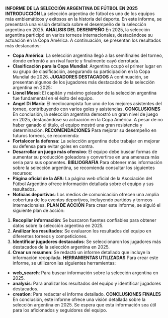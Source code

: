**INFORME DE LA SELECCIÓN ARGENTINA DE FÚTBOL EN 2025**
**INTRODUCCIÓN**
La selección argentina de fútbol es uno de los equipos más emblemáticos y exitosos en la historia del deporte. En este informe, se presentará una visión detallada sobre el desempeño de la selección argentina en 2025.
**ANÁLISIS DEL DESEMPEÑO**
En 2025, la selección argentina participó en varios torneos internacionales, destacándose su actuación en la Copa América. A continuación, se presentan los resultados más destacados:
*   **Copa América**: La selección argentina llegó a las semifinales del torneo, donde enfrentó a un rival fuerte y finalmente cayó derrotada.
*   **Clasificación para la Copa Mundial**: Argentina ocupó el primer lugar en su grupo de clasificación, asegurando su participación en la Copa Mundial de 2026.
**JUGADORES DESTACADOS**
A continuación, se presentan algunos de los jugadores más destacados de la selección argentina en 2025:
*   **Lionel Messi**: El capitán y máximo goleador de la selección argentina fue fundamental en el éxito del equipo.
*   **Angel Di María**: El mediocampista fue uno de los mejores asistentes del torneo, contribuyendo con varios goles y asistencias.
**CONCLUSIONES**
En conclusión, la selección argentina demostró un gran nivel de juego en 2025, destacándose su actuación en la Copa América. A pesar de no haber ganado el título, el equipo mostró una gran resistencia y determinación.
**RECOMENDACIONES**
Para mejorar su desempeño en futuros torneos, se recomienda:
*   **Fortalecer la defensa**: La selección argentina debe trabajar en mejorar su defensa para evitar goles en contra.
*   **Desarrollar un juego más ofensivo**: El equipo debe buscar formas de aumentar su producción goleadora y convertirse en una amenaza más seria para sus oponentes.
**BIBLIOGRAFÍA**
Para obtener más información sobre la selección argentina, se recomienda consultar los siguientes recursos:
*   **Página oficial de la AFA**: La página web oficial de la Asociación del Fútbol Argentino ofrece información detallada sobre el equipo y sus resultados.
*   **Noticias deportivas**: Los medios de comunicación ofrecen una amplia cobertura de los eventos deportivos, incluyendo partidos y torneos internacionales.
**PLAN DE ACCIÓN**
Para crear este informe, se siguió el siguiente plan de acción:
1.  **Recopilar información**: Se buscaron fuentes confiables para obtener datos sobre la selección argentina en 2025.
2.  **Análizar los resultados**: Se evaluaron los resultados del equipo en diferentes torneos y competiciones.
3.  **Identificar jugadores destacados**: Se seleccionaron los jugadores más destacados de la selección argentina en 2025.
4.  **Crear un resumen**: Se redactó un informe detallado que incluye la información recopilada.
**HERRAMIENTAS UTILIZADAS**
Para crear este informe, se utilizaron las siguientes herramientas:
*   **web_search**: Para buscar información sobre la selección argentina en 2025.
*   **analysis**: Para analizar los resultados del equipo y identificar jugadores destacados.
*   **creation**: Para redactar el informe detallado.
**CONCLUSIONES FINALES**
En conclusión, este informe ofrece una visión detallada sobre la selección argentina en 2025. Se espera que esta información sea útil para los aficionados y seguidores del equipo.